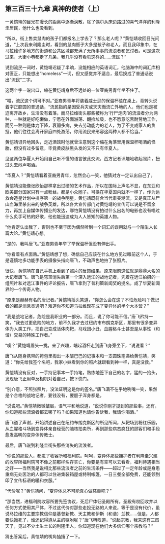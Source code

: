 ## 第三百三十九章 真神的使者（上）
一黄恺靖的目光在漫长的距离中逐渐涣散，除了偶尔从床边路过的喜气洋洋的利隆圭居民，他什么也没看到。

“所以，街上售卖鼠肉的孩子们都报名上学去了？那么老人呢？”黄恺靖收回目光问道，“上次我来利隆圭时，看到的鼠肉贩子大多是孩子和老人，而且我印象中，在马拉维许多地方的街道和公共区域都充满了无所事事的流浪者和乞讨者。可是这次过来，大街小巷都走了几条，我几乎没有看见这样的……流民？”

说到流民一词时，黄恺靖迟疑了半晌，没能相应的英语词汇，他脑海中的词汇库相对匮乏，只能想出“homeless”一词，但又感觉并不适合，最后换成了普通话说出“流民”二字。

这两个字一说出口，缩在黄恺靖身后不远处的一位亚裔男青年坐不住了。

“喂，流民这个词可不对。”亚裔男青年将装着威士忌的保温杯磕在桌上，竟转头说着字正腔圆的普通话，“流民指的是因受兵灾或天灾而流亡外地的人，他们也是被迫离开故乡，生活没有着落，而马拉维街头那些被称为‘行尸走肉’的流浪者分为两种，一种就是好吃懒做，宁愿在外面游荡、翻捡垃圾，也不愿意吃苦耐劳地工作，而另一种则是体力下降，衰弱多病，失去劳动能力的老人，为了不变成家人的负担，他们往往会离开家庭四处游荡，你用流民来形容这两种人都不恰当。”

黄恺靖讶异地回头，走近酒馆时他就曾注意到这个缩在角落里用保温杯喝酒的怪胎，但没有过多留意，毕竟黄皮肤黑头发的又不只有华夏人。

见这两位华夏人开始用自己听不懂的语言彼此交流，西方记者识趣地收起照片，扭过头去闷声喝酒。

“华夏人？”黄恺靖看着亚裔男青年，忽然会心一笑，他猜对方一定认出自己了。

黄恺靖没能像张欣怡那样拿出过硬的艺术作品，所以在国际上声名不显，在东亚和欧美部分国家只有一点粉丝，都是小众圈子。可换在华夏国内就不一样了，作为远救会造星计划中排序第一的战争明星，黄恺靖既符合当代审美潮流，又是真正从尸山血海里杀出来的战争英雄，所以各大宣传部门对黄恺靖的宣传可以说是不留余力，再加上自媒体传播业的发达，哪怕黄恺靖没有拍过什么出名的电影也没有唱过什么炙手可热的好歌，他也能迅速成为人人皆知的英雄人物。

“他肯定认出我了，否则也不至于因为偶然听到一个词汇的误用就与一个陌生人长篇大论。”黄恺靖心想。

“是的，我叫唐飞。”亚裔男青年举了举保温杯但没有伸出手。

“你看着有点面熟。”黄恺靖想了想，确信自己应该在什么地方见过眼前这个人，于是谨慎地多功能手表的摄像头指向唐飞，不动声色地拍了张照片。

很快，黄恺靖在自己手机上看到了照片的反馈结果，原来眼前这位就是鼎鼎大名的大记者唐飞。唐飞是穹顶消失后第一个深入远江的战地记者，凭着在远江拍摄的一组照片和对远江事件的评论报告，唐飞拿到了普利策新闻奖的提名，成了华夏新闻界的一个传奇人物。

“原来是赫赫有名的唐记者。”黄恺靖摇头笑道，“你怎么会在这？不怕危险吗？做记者的都是消息灵通吧？难道你不知道马拉维现在成了变异体的半个大本营？”

“我是战地记者，危险是我职业的一部分。而且，说了你可能不信。”唐飞矜持一笑，“我去过更危险的地方，前不久我才去过纽约市布朗克斯区，那里有很多变异体为人类工作，把自己变成活体肉靶，马戏团小丑，血腥格斗士甚至是从事性（和谐）交易的特殊工作者。”

“噢？”黄恺靖眉头一挑，来了兴趣，端起酒杯走到唐飞身旁坐下，“说说看？”

唐飞从随身携带的挎包里掏出一本皱巴巴的记事本和一支圆珠笔递给黄恺靖，笑道：“你先给我签个名吧，我家小妹看到你的照片就跟看到神一样，真是没救。”

黄恺靖没有反对，一手持记事本一手持笔，熟练地签下自己的名字，猛的一抬头，发现唐飞正用单反相机对着自己，按下快门。

“别介意，不照张照片，没法证明这是你的签名。”唐飞满不在乎地咧嘴一笑，果然是个合格的战地记者，要钱没有，要胆子浑身都是。

“说说吧。”黄恺靖微微皱眉，语气平和地说道，“说说你刚才提到的那些事，还有，你知道那些流浪者都去哪了吗？如果知道也请你告诉我，我请你喝酒。”

唐飞道了声谢，开始讲述自己在纽约布朗克斯区的所见所闻，从靶场到粉红乐园，从血腥格斗场到变异体亲自经营的脑核拍卖所，再到那些病态疯狂的顾客们和手段愈发高明的变异体传教士。

最后，唐飞说到利隆圭街头那些消失的流浪者。

“你说的那些人，都进了收容所和福利院。呵呵，变异体那些拥护者在利隆圭兴建的收容所福利院可不像之前那样名存实亡，你要是有空可以去看看，福利待遇相当之好——当然我是说相比那些流浪者之前的生活条件——超过了一定年龄或是身患重病无处医治的人都可以住进集装箱屋或特制帐篷，一日三餐全部免费，还能领到印了宣传标语的暖和衣服。”

“代价呢？”黄恺靖问，“变异体总不可能真心做慈善吧？”

“那当然，进福利院收容所要先签协议，死后尸体归圣殿所有，圣殿有权回收并以任何方式使用其尸体，不过这代价对那些走投无路的人来说，等于是没有代价，虽说马拉维的主要宗教信仰是基督新教、天主教和伊斯（和谐）兰教……但是，人都要快饿死了，谁还记得遵从主的嘱咐呢？”唐飞喟叹道，“说起宗教，我来这有三四天了，见过不少土生土长的利隆圭人，你知道现在他们大多信仰哪个宗教吗？”

猜出答案后，黄恺靖的嘴角抽搐了一下。

